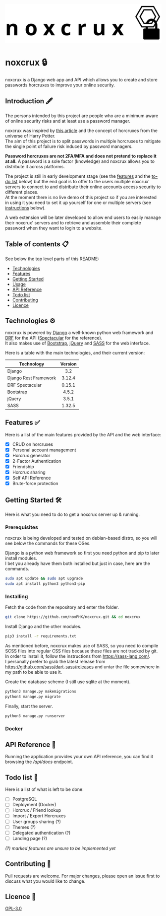 <div align="center">
  <img src="noxcrux_server/static/images/logo_readme.svg">
</div>

# noxcrux 🔒
noxcrux is a Django web app and API which allows you to create and store passwords horcruxes to improve your online security.  

## Introduction 🖋️
The persons intended by this project are people who are a minimum aware of online security risks and at least use a password manager.  

noxcrux was inspired by [this article](https://kaizoku.hashnode.dev/double-blind-passwords-aka-horcruxing#double-blind-passwords-aka-horcruxing) and the concept of horcruxes from the universe of Harry Potter.  
The aim of this project is to split passwords in multiple horcruxes to mitigate the single point of failure risk induced by password managers.  

**Password horcruxes are not 2FA/MFA and does not pretend to replace it at all.** A password is a sole factor (knowledge) and noxcrux allows you to distribute it across platforms.

The project is still in early development stage (see the [features](#features) and the [to-do list](#todo-list) below) but the end goal is to offer to the users multiple noxcrux' servers to connect to and distribute their online accounts access security to different places.  
At the moment there is no live demo of this project so if you are interested in using it you need to set it up yourself for one or multiple servers (see [instructions](#getting-started) below).  

A web extension will be later developed to allow end users to easily manage their noxcrux' servers and to retrieve and assemble their complete password when they want to login to a website.  

## Table of contents 📋
See below the top level parts of this README:  

+ [Technologies](#technologies)
+ [Features](#features)
+ [Getting Started](#getting-started)
+ [Usage](#usage)
+ [API Reference](#api-reference)
+ [Todo list](#todo-list)
+ [Contributing](#contributing)
+ [Licence](#licence)

## Technologies ⚙️
noxcrux is powered by [Django](https://www.djangoproject.com/) a well-known python web framework and [DRF](https://www.django-rest-framework.org/) for the API ([Spectacular](https://github.com/tfranzel/drf-spectacular) for the reference).  
It also makes use of [Bootstrap](https://getbootstrap.com/), [jQuery](https://jquery.com/) and [SASS](https://sass-lang.com/) for the web interface.  

Here is a table with the main technologies, and their current version:  

| Technology            | Version   |
|-----------------------|:---------:|
| Django                | 3.2       |
| Django Rest Framework | 3.12.4    |
| DRF Spectacular       | 0.15.1    |
| Bootstrap             | 4.5.2     |
| jQuery                | 3.5.1     |
| SASS                  | 1.32.5    |

## Features ✅
Here is a list of the main features provided by the API and the web interface:  
+ [x] CRUD on horcruxes
+ [x] Personal account management
+ [x] Horcrux generator
+ [x] 2-Factor Authentication
+ [x] Friendship
+ [x] Horcrux sharing
+ [x] Self API Reference
+ [x] Brute-force protection

## Getting Started 🛠️
Here is what you need to do to get a noxcrux server up & running.

### Prerequisites
noxcrux is being developed and tested on debian-based distro, so you will see below the commands for these OSes.

Django is a python web framework so first you need python and pip to later install modules.  
I bet you already have them both installed but just in case, here are the commands.  
```bash
sudo apt update && sudo apt upgrade
sudo apt install python3 python3-pip
```

### Installing
Fetch the code from the repository and enter the folder.  
```bash
git clone https://github.com/noxPHX/noxcrux.git && cd noxcrux
```
Install Django and the other modules.  
```bash
pip3 install -r requirements.txt
```
As mentioned before, noxcrux makes use of SASS, so you need to compile SCSS files into regular CSS files because these files are not tracked by git.  
In order to install it, follow the instructions from https://sass-lang.com/.  
I personally prefer to grab the latest release from https://github.com/sass/dart-sass/releases and untar the file somewhere in my path to be able to use it.  

Create the database scheme (I still use sqlite at the moment).  
```bash
python3 manage.py makemigrations
python3 manage.py migrate
```
Finally, start the server.  
```bash
python3 manage.py runserver
```

### Docker
## API Reference 🔌
Running the application provides your own API reference, you can find it browsing the */api/docs* endpoint.

## Todo list 📝
Here is a list of what is left to be done:  

+ [ ] PostgreSQL
+ [ ] Deployment (Docker)
+ [ ] Horcrux / Friend lookup
+ [ ] Import / Export Horcruxes
+ [ ] User groups sharing (?)
+ [ ] Themes (?)
+ [ ] Delegated authentication (?)
+ [ ] Landing page (?)

*(?) marked features are unsure to be implemented yet*

## Contributing 🤝
Pull requests are welcome. For major changes, please open an issue first to discuss what you would like to change.

## Licence 📃
[GPL-3.0](https://github.com/noxPHX/noxcrux/blob/main/LICENSE)
